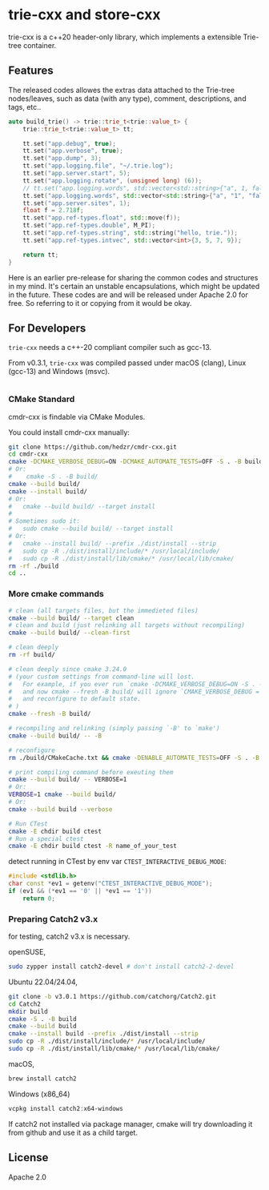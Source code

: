 # trie-cxx and store-cxx

trie-cxx is a c++20 header-only library, which implements a extensible Trie-tree container.

## Features

The released codes allowes the extras data attached to the Trie-tree nodes/leaves, such as data (with any type), comment, descriptions, and tags, etc..

```cpp
auto build_trie() -> trie::trie_t<trie::value_t> {
	trie::trie_t<trie::value_t> tt;

	tt.set("app.debug", true);
	tt.set("app.verbose", true);
	tt.set("app.dump", 3);
	tt.set("app.logging.file", "~/.trie.log");
	tt.set("app.server.start", 5);
	tt.set("app.logging.rotate", (unsigned long) (6));
	// tt.set("app.logging.words", std::vector<std::string>{"a", 1, false});
	tt.set("app.logging.words", std::vector<std::string>{"a", "1", "false"});
	tt.set("app.server.sites", 1);
	float f = 2.718f;
	tt.set("app.ref-types.float", std::move(f));
	tt.set("app.ref-types.double", M_PI);
	tt.set("app.ref-types.string", std::string("hello, trie."));
	tt.set("app.ref-types.intvec", std::vector<int>{3, 5, 7, 9});

	return tt;
}
```

Here is an earlier pre-release for sharing the common codes and structures in my mind.
It's certain an unstable encapsulations, which might be updated in the future.
These codes are and will be released under Apache 2.0 for free. So referring to it or copying from it would be okay.

## For Developers

`trie-cxx` needs a c++-20 compliant compiler such as gcc-13.

From v0.3.1, `trie-cxx` was compiled passed under macOS (clang), Linux (gcc-13) and Windows (msvc).

```bash
```

### CMake Standard

cmdr-cxx is findable via CMake Modules.

You could install cmdr-cxx manually:

```bash
git clone https://github.com/hedzr/cmdr-cxx.git
cd cmdr-cxx
cmake -DCMAKE_VERBOSE_DEBUG=ON -DCMAKE_AUTOMATE_TESTS=OFF -S . -B build/ -G Ninja
# Or:
#    cmake -S . -B build/
cmake --build build/
cmake --install build/
# Or:
#   cmake --build build/ --target install
#
# Sometimes sudo it:
#   sudo cmake --build build/ --target install
# Or:
#   cmake --install build/ --prefix ./dist/install --strip
#   sudo cp -R ./dist/install/include/* /usr/local/include/
#   sudo cp -R ./dist/install/lib/cmake/* /usr/local/lib/cmake/
rm -rf ./build
cd ..
```

### More cmake commands

```bash
# clean (all targets files, but the immedieted files)
cmake --build build/ --target clean
# clean and build (just relinking all targets without recompiling)
cmake --build build/ --clean-first

# clean deeply
rm -rf build/

# clean deeply since cmake 3.24.0
# (your custom settings from command-line will lost.
#   For example, if you ever run `cmake -DCMAKE_VERBOSE_DEBUG=ON -S . -B build',
#   and now cmake --fresh -B build/ will ignore `CMAKE_VERBOSE_DEBUG = ON' 
#   and reconfigure to default state.
# )
cmake --fresh -B build/

# recompiling and relinking (simply passing `-B' to `make')
cmake --build build/ -- -B

# reconfigure
rm ./build/CMakeCache.txt && cmake -DENABLE_AUTOMATE_TESTS=OFF -S . -B build/

# print compiling command before exeuting them
cmake --build build/ -- VERBOSE=1
# Or:
VERBOSE=1 cmake --build build/
# Or:
cmake --build build --verbose

# Run CTest
cmake -E chdir build ctest
# Run a special ctest
cmake -E chdir build ctest -R name_of_your_test
```

detect running in CTest by env var `CTEST_INTERACTIVE_DEBUG_MODE`:

```c++
#include <stdlib.h>
char const *ev1 = getenv("CTEST_INTERACTIVE_DEBUG_MODE");
if (ev1 && (*ev1 == '0' || *ev1 == '1'))
    return 0;
```

### Preparing Catch2 v3.x

for testing, catch2 v3.x is necessary.

openSUSE,

```bash
sudo zypper install catch2-devel # don't install catch2-2-devel
```

Ubuntu 22.04/24.04,

```bash
git clone -b v3.0.1 https://github.com/catchorg/Catch2.git
cd Catch2
mkdir build
cmake -S . -B build
cmake --build build
cmake --install build --prefix ./dist/install --strip
sudo cp -R ./dist/install/include/* /usr/local/include/
sudo cp -R ./dist/install/lib/cmake/* /usr/local/lib/cmake/
```

macOS,

```bash
brew install catch2
```

Windows (x86_64)

```powershell
vcpkg install catch2:x64-windows
```

If catch2 not installed via package manager, cmake will try downloading it from github and use it as a child target.

## License

Apache 2.0
